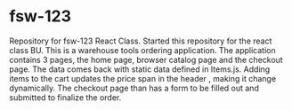 # fsw-123
Repository for fsw-123 React Class.
Started this repository for the react class BU.
This is a warehouse tools ordering application.
The application contains 3 pages, the home page, browser catalog page and the checkout page.
The data comes back with static data defined in Items.js.
Adding items to the cart updates the price span in the header , making it change dynamically.
The checkout page than has a form to be filled out and submitted to finalize the order.